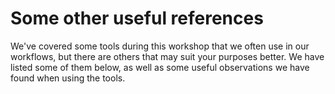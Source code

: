 # Some other useful references

We've covered some tools during this workshop that we often use in our workflows, 
but there are others that may suit your purposes better. We have listed some of 
them below, as well as some useful observations we have found when using the 
tools. 
